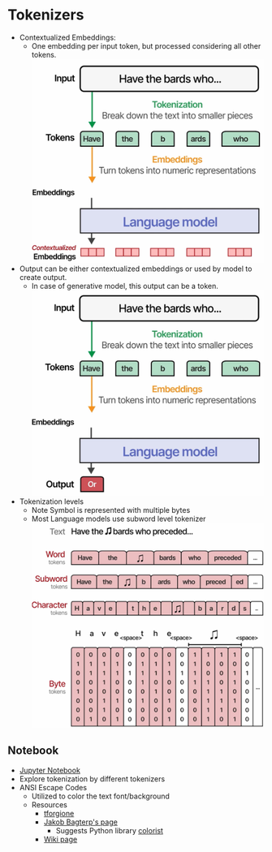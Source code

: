 # Tokenizers

- Contextualized Embeddings:
  - One embedding per input token, but processed considering all other tokens.
![Contextualized Embeddings](../images/5_0.png)
- Output can be either contextualized embeddings or used by model to create output.
  - In case of generative model, this output can be a token.
  ![Language model output](../images/5_1.png)
- Tokenization levels
  - Note Symbol is represented with multiple bytes
  - Most Language models use subword level tokenizer
  ![Tokenization levels](../images/5_2.png)

## Notebook

- [Jupyter Notebook](../code/L5.ipynb)
- Explore tokenization by different tokenizers
- ANSI Escape Codes
  - Utilized to color the text font/background
  - Resources
    - [tforgione](https://tforgione.fr/posts/ansi-escape-codes/)
    - [Jakob Bagterp's page](https://jakob-bagterp.github.io/colorist-for-python/ansi-escape-codes/standard-16-colors/)
      - Suggests Python library [colorist](https://github.com/jakob-bagterp/colorist-for-python)
    - [Wiki page](https://en.wikipedia.org/wiki/ANSI_escape_code)

